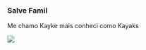 ### Salve Famil

Me chamo Kayke mais conheci como Kayaks

















![](https://media.tenor.com/AGvTgDFei1gAAAAM/nanami-jjk.gif)
